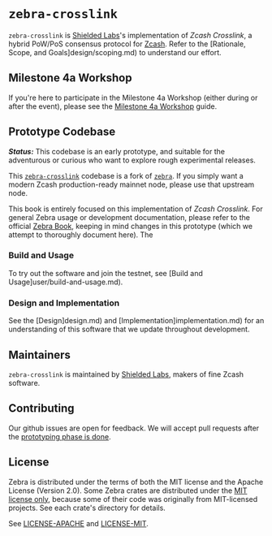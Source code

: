 # `zebra-crosslink`

<!--
  Note: This is the top-level source repo `README.md` as well as
  the front of the `zebra-crosslink` book.

  All of the relative path links of the form [anchor text]relative/path)
  are relative to the book source directory which is at `./book/src`
  under the repo dir.

  For example, the [Build and Usage]user/build-and-usage.md) page's source is at
  `./book/src/user/build-and-usage.md`.
-->

<!-- Mark to add banner and badges -->

`zebra-crosslink` is [Shielded Labs](https://shieldedlabs.net)'s implementation of *Zcash
Crosslink*, a hybrid PoW/PoS consensus protocol for [Zcash](https://z.cash/). Refer to the [Rationale, Scope, and Goals]design/scoping.md) to understand our effort.

## Milestone 4a Workshop

If you're here to participate in the Milestone 4a Workshop (either during or after the event), please see the [Milestone 4a Workshop](milestone-4a-workshop.md) guide.

## Prototype Codebase

***Status:*** This codebase is an early prototype, and suitable for the adventurous or curious who
want to explore rough experimental releases.

This [`zebra-crosslink`](https://github.com/ShieldedLabs/zebra-crosslink) codebase is a fork of
[`zebra`](https://github.com/ZcashFoundation/zebra).
 If you simply want a modern Zcash production-ready mainnet node, please use that upstream node.

This book is entirely focused on this implementation of *Zcash Crosslink*. For general Zebra usage
or development documentation, please refer to the official [Zebra Book](https://zebra.zfnd.org/),
keeping in mind changes in this prototype (which we attempt to thoroughly document here). The

<!--
overarching design of *Zcash Crosslink* in this prototype is based off of the [Crosslink 2 hybrid
construction for the Trailing Finality
Layer](https://electric-coin-company.github.io/tfl-book/design/crosslink.html).
-->

### Build and Usage

To try out the software and join the testnet, see [Build and Usage]user/build-and-usage.md).

### Design and Implementation

See the [Design]design.md) and [Implementation]implementation.md) for an understanding of this software that we update throughout development.

## Maintainers

`zebra-crosslink` is maintained by [Shielded Labs](https://shieldedlabs.net), makers of fine Zcash software.

## Contributing

Our github issues are open for feedback. We will accept pull requests after the [prototyping phase
is done](https://ShieldedLabs.net/roadmap).

## License

Zebra is distributed under the terms of both the MIT license and the Apache
License (Version 2.0). Some Zebra crates are distributed under the [MIT license
only](LICENSE-MIT), because some of their code was originally from MIT-licensed
projects. See each crate's directory for details.

See [LICENSE-APACHE](LICENSE-APACHE) and [LICENSE-MIT](LICENSE-MIT).
